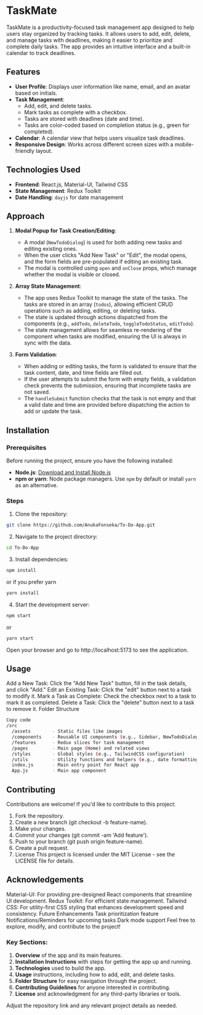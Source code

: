# TaskMate

TaskMate is a productivity-focused task management app designed to help users stay organized by tracking tasks. It allows users to add, edit, delete, and manage tasks with deadlines, making it easier to prioritize and complete daily tasks. The app provides an intuitive interface and a built-in calendar to track deadlines.

## Features

- **User Profile**: Displays user information like name, email, and an avatar based on initials.
- **Task Management**: 
  - Add, edit, and delete tasks.
  - Mark tasks as complete with a checkbox.
  - Tasks are stored with deadlines (date and time).
  - Tasks are color-coded based on completion status (e.g., green for completed).
- **Calendar**: A calendar view that helps users visualize task deadlines.
- **Responsive Design**: Works across different screen sizes with a mobile-friendly layout.

## Technologies Used

- **Frontend**: React.js, Material-UI, Tailwind CSS
- **State Management**: Redux Toolkit
- **Date Handling**: `dayjs` for date management

## Approach

1. **Modal Popup for Task Creation/Editing**:
   - A modal (`NewTodoDialog`) is used for both adding new tasks and editing existing ones. 
   - When the user clicks "Add New Task" or "Edit", the modal opens, and the form fields are pre-populated if editing an existing task.
   - The modal is controlled using `open` and `onClose` props, which manage whether the modal is visible or closed.
   
2. **Array State Management**:
   - The app uses Redux Toolkit to manage the state of the tasks. The tasks are stored in an array (`todos`), allowing efficient CRUD operations such as adding, editing, or deleting tasks.
   - The state is updated through actions dispatched from the components (e.g., `addTodo`, `deleteTodo`, `toggleTodoStatus`, `editTodo`).
   - The state management allows for seamless re-rendering of the component when tasks are modified, ensuring the UI is always in sync with the data.

3. **Form Validation**:
   - When adding or editing tasks, the form is validated to ensure that the task content, date, and time fields are filled out.
   - If the user attempts to submit the form with empty fields, a validation check prevents the submission, ensuring that incomplete tasks are not saved.
   - The `handleSubmit` function checks that the task is not empty and that a valid date and time are provided before dispatching the action to add or update the task.
  
## Installation

### Prerequisites

Before running the project, ensure you have the following installed:

- **Node.js**: [Download and Install Node.js](https://nodejs.org/)
- **npm or yarn**: Node package managers. Use `npm` by default or install `yarn` as an alternative.

### Steps

1. Clone the repository:
```bash
git clone https://github.com/AnukaFonseka/To-Do-App.git
```

2. Navigate to the project directory:
```bash
cd To-Do-App
```

3. Install dependencies:
```bash
npm install
```

or if you prefer yarn
```bash
yarn install
```

4. Start the development server:

```bash
npm start
```
or
```bash
yarn start
```

Open your browser and go to http://localhost:5173 to see the application.


## Usage

Add a New Task: Click the "Add New Task" button, fill in the task details, and click "Add."
Edit an Existing Task: Click the "edit" button next to a task to modify it.
Mark a Task as Complete: Check the checkbox next to a task to mark it as completed.
Delete a Task: Click the "delete" button next to a task to remove it.
Folder Structure

```bash
Copy code
/src
  /assets        - Static files like images
  /components    - Reusable UI components (e.g., Sidebar, NewTodoDialog)
  /features      - Redux slices for task management
  /pages         - Main page (Home) and related views
  /styles        - Global styles (e.g., TailwindCSS configuration)
  /utils         - Utility functions and helpers (e.g., date formatting)
  index.js       - Main entry point for React app
  App.js         - Main app component
  ```
## Contributing
Contributions are welcome! If you'd like to contribute to this project:

1. Fork the repository.
2. Create a new branch (git checkout -b feature-name).
3. Make your changes.
4. Commit your changes (git commit -am 'Add feature').
5. Push to your branch (git push origin feature-name).
6. Create a pull request.
8. License
This project is licensed under the MIT License - see the LICENSE file for details.

## Acknowledgements
Material-UI: For providing pre-designed React components that streamline UI development.
Redux Toolkit: For efficient state management.
Tailwind CSS: For utility-first CSS styling that enhances development speed and consistency.
Future Enhancements
Task prioritization feature
Notifications/Reminders for upcoming tasks
Dark mode support
Feel free to explore, modify, and contribute to the project!


### Key Sections:
1. **Overview** of the app and its main features.
2. **Installation Instructions** with steps for getting the app up and running.
3. **Technologies** used to build the app.
4. **Usage** instructions, including how to add, edit, and delete tasks.
5. **Folder Structure** for easy navigation through the project.
6. **Contributing Guidelines** for anyone interested in contributing.
7. **License** and acknowledgment for any third-party libraries or tools.

Adjust the repository link and any relevant project details as needed.